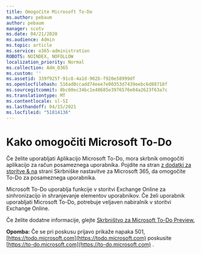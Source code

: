 ```yaml
---
title: Omogočite Microsoft To-Do
ms.author: pebaum
author: pebaum
manager: scotv
ms.date: 04/21/2020
ms.audience: Admin
ms.topic: article
ms.service: o365-administration
ROBOTS: NOINDEX, NOFOLLOW
localization_priority: Normal
ms.collection: Adm_O365
ms.custom: ''
ms.assetid: 339f925f-91c8-4a1d-902b-f920e58999df
ms.openlocfilehash: 516ad0ccadd74eee7e00353d7439eebc6d88718f
ms.sourcegitcommit: 8bc60ec34bc1e40685e3976576e04a2623f63a7c
ms.translationtype: MT
ms.contentlocale: sl-SI
ms.lasthandoff: 04/15/2021
ms.locfileid: "51814136"
---
```

# <a name="how-to-enable-microsoft-to-do"></a>Kako omogočiti Microsoft To-Do

Če želite uporabljati Aplikacijo Microsoft To-Do, mora skrbnik omogočiti aplikacijo za račun posameznega uporabnika. Pojdite na stran [z dodatki za storitve &amp; na](https://portal.office.com/adminportal/home#/Settings/ServicesAndAddIns) strani Skrbniške nastavitve za Microsoft 365, da omogočite To-Do za posameznega uporabnika.
  
Microsoft To-Do uporablja funkcije v storitvi Exchange Online za sinhronizacijo in shranjevanje elementov uporabnikov. Če želi uporabnik uporabljati Microsoft To-Do, potrebuje veljaven nabiralnik v storitvi Exchange Online.
  
Če želite dodatne informacije, glejte [Skrbništvo za Microsoft To-Do Preview.](https://support.office.com/article/490c1a8c-2333-4952-8125-841afadb9620.aspx)
  
 **Opomba:** Če se pri poskusu prijavo prikaže napaka 501, [https://todo.microsoft.com](https://todo.microsoft.com) poskusite [https://to-do.microsoft.com](https://to-do.microsoft.com) .
  


